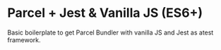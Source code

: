 # Parcel + Jest & Vanilla JS (ES6+)
Basic boilerplate to get Parcel Bundler with vanilla JS and Jest as atest framework. 
